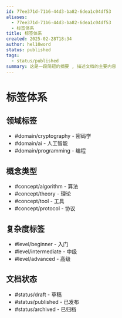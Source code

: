 ```yaml
---
id: 77ee371d-71b6-44d3-ba82-6dea1c04df53
aliases:
  - 77ee371d-71b6-44d3-ba82-6dea1c04df53
  - 标签体系
title: 标签体系
created: 2025-02-28T18:34
author: hel10word
status: published
tags:
  - status/published
summary: 这是一段简短的摘要 , 描述文档的主要内容
---
```


# 标签体系

## 领域标签

- #domain/cryptography - 密码学
- #domain/ai - 人工智能
- #domain/programming - 编程

## 概念类型

- #concept/algorithm - 算法
- #concept/theory - 理论
- #concept/tool - 工具
- #concept/protocol - 协议

## 复杂度标签

- #level/beginner - 入门
- #level/intermediate - 中级
- #level/advanced - 高级

## 文档状态

- #status/draft - 草稿
- #status/published - 已发布
- #status/archived - 已归档


